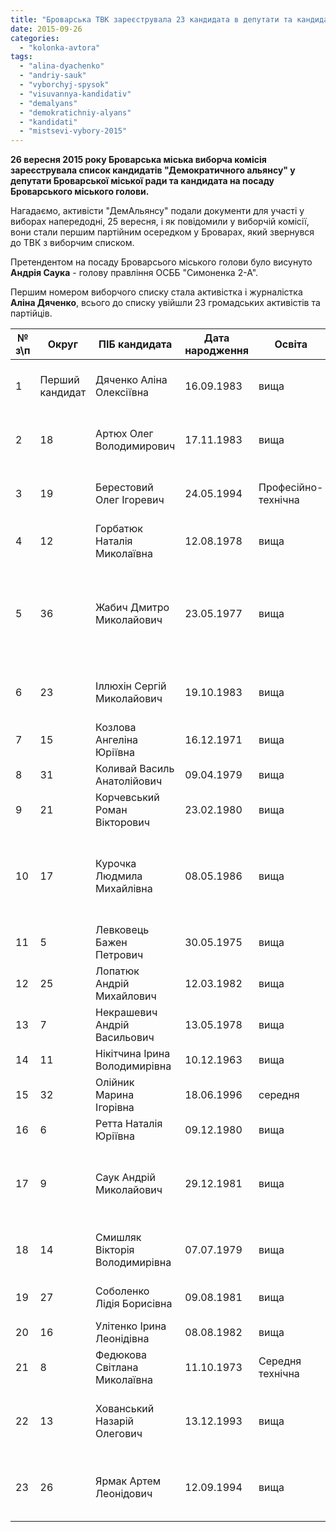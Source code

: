 ```yaml
---
title: "Броварська ТВК зареєструвала 23 кандидата в депутати та кандидата в мери від Демократичного альянсу"
date: 2015-09-26
categories: 
  - "kolonka-avtora"
tags: 
  - "alina-dyachenko"
  - "andriy-sauk"
  - "vyborchyj-spysok"
  - "visuvannya-kandidativ"
  - "demalyans"
  - "demokratichniy-alyans"
  - "kandidati"
  - "mistsevi-vybory-2015"
---
```


**26 вересня 2015 року Броварська міська виборча комісія зареєструвала список кандидатів "Демократичного альянсу" у депутати Броварської міської ради та кандидата на посаду Броварського міського голови.**

Нагадаємо, активісти "ДемАльянсу" подали документи для участі у виборах напередодні, 25 вересня, і як повідомили у виборчій комісії, вони стали першим партійним осередком у Броварах, який звернувся до ТВК з виборчим списком.

Претендентом на посаду Броварсього міського голови було висунуто **Андрія Саука** - голову правління ОСББ "Симоненка 2-А".

Першим номером виборчого списку стала активістка і журналістка **Аліна Дяченко**, всього до списку увійшли 23 громадських активістів та партійців.

       
|   **№**  **з\\п**   |   **Округ**   |   **ПІБ кандидата**   |   **Дата народження**   |   **Освіта**   |   **Партійність**   |   **Посада**   |   **Місце роботи**  **(заняття)**   |
| --- | --- | --- | --- | --- | --- | --- | --- |
|   1   |   Перший кандидат   |   Дяченко Аліна Олексіївна   |   16.09.1983   |   вища   |   Член партії ДемАльянс (Демократичний альянс)   |   журналіст   |   БМГО «Прозоре суспільство»   |
|   2   |   18   |   Артюх Олег Володимирович   |   17.11.1983   |   вища   |   Член партії ДемАльянс (Демократичний альянс)   |   Фізична особа-підприємець   |   Фізична особа-підприємець   |
|   3   |   19   |   Берестовий Олег Ігоревич   |   24.05.1994   |   Професійно-технічна   |   Член партії ДемАльянс (Демократичний альянс)   |   Фізична особа-підприємець   |   Фізична особа-підприємець   |
|   4   |   12   |   Горбатюк Наталія Миколаївна   |   12.08.1978   |   вища   |   безпартійна   |   Голова правління ОСББ   |   ОСББ «ЖК «Затишок» м.Бровари   |
|   5   |   36   |   Жабич Дмитро Миколайович   |   23.05.1977   |   вища   |   безпартійний   |   Підполковник міліції, старший інспектор з особливих доручень відділу відомчих нормативно-правових актів   |   Департамент юридичного забезпечення МВС України   |
|   6   |   23   |   Іллюхін Сергій Миколайович   |   19.10.1983   |   вища   |   Член партії ДемАльянс (Демократичний альянс)   |   Фізична особа-підприємець   |   Фізична особа-підприємець   |
|   7   |   15   |   Козлова Ангеліна Юріївна   |   16.12.1971   |   вища   |   безпартійна   |   директор   |   ТОВ «Еколайн-Бровари»   |
|   8   |   31   |   Коливай Василь Анатолійович   |   09.04.1979   |   вища   |   безпартійний   |   Проект-менеджер   |   U&Sluno   |
|   9   |   21   |   Корчевський Роман Вікторович   |   23.02.1980   |   вища   |   безпартійний   |   Фізична особа-підприємець   |   Фізична особа-підприємець   |
|   10   |   17   |   Курочка Людмила Михайлівна   |   08.05.1986   |   вища   |   безпартійна   |   Аспірант кафедри державознавства та права   |   Національна академія державного управління при Президентові України   |
|   11   |   5   |   Левковець Бажен Петрович   |   30.05.1975   |   вища   |   безпартійний   |   безробітний   |  |
|   12   |   25   |   Лопатюк Андрій Михайлович   |   12.03.1982   |   вища   |   безпартійний   |   Менеджер з продажу   |   ТДВ «Бровари-молоко»   |
|   13   |   7   |   Некрашевич Андрій Васильович   |   13.05.1978   |   вища   |   безпартійний   |   Фізична особа-підприємець   |   Фізична особа-підприємець   |
|   14   |   11   |   Нікітчина Ірина Володимирівна   |   10.12.1963   |   вища   |   безпартійна   |   безробітня   |  |
|   15   |   32   |   Олійник Марина Ігорівна   |   18.06.1996   |   середня   |   безпартійна   |   студент   |   Національний транспортний університет   |
|   16   |   6   |   Ретта Наталія Юріївна   |   09.12.1980   |   вища   |   безпартійна   |   Керівник проектів   |   ТОВ «Веб-Сервіс»   |
|   17   |   9   |   Саук Андрій Миколайович   |   29.12.1981   |   вища   |   безпартійний   |   головний економіст, голова правління ОСББ   |   Банк «Хрещатик», ОСББ «В.Симоненка, 2-А» (м.Бровари)   |
|   18   |   14   |   Смишляк Вікторія Володимирівна   |   07.07.1979   |   вища   |   безпартійна   |   Безробітня, у відпустці по догляду за дитиною   |  |
|   19   |   27   |   Соболенко Лідія Борисівна   |   09.08.1981   |   вища   |   безпартійна   |   Старший науковий співробітник   |   ДП «УНДІЗ»   |
|   20   |   16   |   Улітенко Ірина Леонідівна   |   08.08.1982   |   вища   |   безпартійна   |   безробітня   |  |
|   21   |   8   |   Федюкова Світлана Миколаївна   |   11.10.1973   |   Середня технічна   |   безпартійна   |   Фізична особа-підприємець   |   Фізична особа-підприємець   |
|   22   |   13   |   Хованський Назарій Олегович   |   13.12.1993   |   вища   |   безпартійний   |   студент   |   Київський національний університет культури і мистецтв   |
|   23   |   26   |   Ярмак Артем Леонідович   |   12.09.1994   |   вища   |   безпартійний   |   студент   |   Національний університет «Києво-Могилянська Академія»   |
